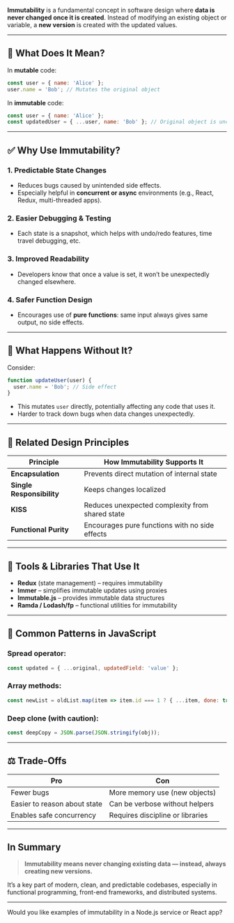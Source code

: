 **Immutability** is a fundamental concept in software design where **data is never changed once it is created**. Instead of modifying an existing object or variable, a **new version** is created with the updated values.

---

## 🔧 What Does It Mean?

In **mutable** code:

```js
const user = { name: 'Alice' };
user.name = 'Bob'; // Mutates the original object
```

In **immutable** code:

```js
const user = { name: 'Alice' };
const updatedUser = { ...user, name: 'Bob' }; // Original object is unchanged
```

---

## ✅ Why Use Immutability?

### 1. **Predictable State Changes**

* Reduces bugs caused by unintended side effects.
* Especially helpful in **concurrent or async** environments (e.g., React, Redux, multi-threaded apps).

### 2. **Easier Debugging & Testing**

* Each state is a snapshot, which helps with undo/redo features, time travel debugging, etc.

### 3. **Improved Readability**

* Developers know that once a value is set, it won’t be unexpectedly changed elsewhere.

### 4. **Safer Function Design**

* Encourages use of **pure functions**: same input always gives same output, no side effects.

---

## 🚫 What Happens Without It?

Consider:

```js
function updateUser(user) {
  user.name = 'Bob'; // Side effect
}
```

* This mutates `user` directly, potentially affecting any code that uses it.
* Harder to track down bugs when data changes unexpectedly.

---

## 🧠 Related Design Principles

| Principle                 | How Immutability Supports It                    |
| ------------------------- | ----------------------------------------------- |
| **Encapsulation**         | Prevents direct mutation of internal state      |
| **Single Responsibility** | Keeps changes localized                         |
| **KISS**                  | Reduces unexpected complexity from shared state |
| **Functional Purity**     | Encourages pure functions with no side effects  |

---

## 🔨 Tools & Libraries That Use It

* **Redux** (state management) – requires immutability
* **Immer** – simplifies immutable updates using proxies
* **Immutable.js** – provides immutable data structures
* **Ramda / Lodash/fp** – functional utilities for immutability

---

## 🧪 Common Patterns in JavaScript

### Spread operator:

```js
const updated = { ...original, updatedField: 'value' };
```

### Array methods:

```js
const newList = oldList.map(item => item.id === 1 ? { ...item, done: true } : item);
```

### Deep clone (with caution):

```js
const deepCopy = JSON.parse(JSON.stringify(obj));
```

---

## ⚖️ Trade-Offs

| Pro                          | Con                              |
| ---------------------------- | -------------------------------- |
| Fewer bugs                   | More memory use (new objects)    |
| Easier to reason about state | Can be verbose without helpers   |
| Enables safe concurrency     | Requires discipline or libraries |

---

## In Summary

> **Immutability means never changing existing data — instead, always creating new versions.**

It’s a key part of modern, clean, and predictable codebases, especially in functional programming, front-end frameworks, and distributed systems.

---

Would you like examples of immutability in a Node.js service or React app?
